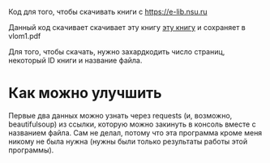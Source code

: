 Код для того, чтобы скачивать книги с https://e-lib.nsu.ru

Данный код скачивает скачивает эту книгу [эту книгу](https://e-lib.nsu.ru/reader/bookView.html?params=UmVzb3VyY2UtNTcyOQ/cGFnZTAwMDA&q=%D0%B3%D0%BE%D0%BB%D0%BE%D0%BB%D0%BE%D0%B1%D0%BE%D0%B2%3FcollectionHandle%3DSite) и сохраняет в vlom1.pdf

Для того, чтобы скачать, нужно захардкодить число страниц, некоторый ID книги и название файла.

# Как можно улучшить

Первые два данных можно узнать через requests (и, возможно, beautifulsoup) из ссылки, которую можно закинуть в консоль вместе с названием файла. Сам не делал, потому что эта программа кроме меня никому не была нужна (нужны были только результаты работы этой программы).
